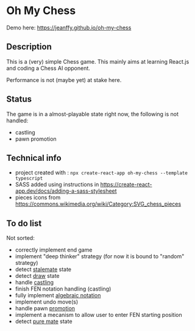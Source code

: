 # Oh My Chess

Demo here: https://jeanffy.github.io/oh-my-chess

## Description

This is a (very) simple Chess game. This mainly aims at learning React.js and coding a Chess AI opponent.

Performance is not (maybe yet) at stake here.

## Status

The game is in a almost-playable state right now, the following is not handled:

- castling
- pawn promotion

## Technical info

- project created with : `npx create-react-app oh-my-chess --template typescript`
- SASS added using instructions in https://create-react-app.dev/docs/adding-a-sass-stylesheet
- pieces icons from https://commons.wikimedia.org/wiki/Category:SVG_chess_pieces

## To do list

Not sorted:

- correctly implement end game
- implement "deep thinker" strategy (for now it is bound to "random" strategy)
- detect [stalemate](https://en.wikipedia.org/wiki/Stalemate) state
- detect [draw](https://en.wikipedia.org/wiki/Draw_(chess)) state
- handle [castling](https://en.wikipedia.org/wiki/Castling)
- finish FEN notation handling (castling)
- fully implement [algebraic notation](https://en.wikipedia.org/wiki/Algebraic_notation_(chess))
- implement undo move(s)
- handle pawn [promotion](https://en.wikipedia.org/wiki/Promotion_(chess))
- implement a mecanism to allow user to enter FEN starting position
- detect [pure mate](https://en.wikipedia.org/wiki/Pure_mate) state
